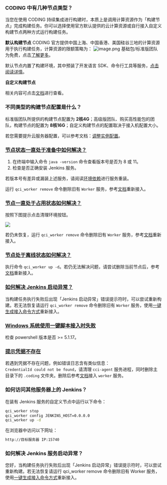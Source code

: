 ### CODING 中有几种节点类型？

当您在使用 CODING 持续集成进行构建时，本质上是调用计算资源作为「构建节点」完成构建任务。你可以选择使用官方默认提供的云计算资源或自行接入自定义构建节点两种方式运行构建任务。

**默认构建节点**
CODING 官方提供中国上海、中国香港、美国硅谷三地的计算资源用于执行构建任务，计算资源的限额策略为：
![image.png](https://img-cdn.wezhuiyi.com/yibot/456786921/images/rooh8mcko5jye5xadqi1pm.png)
基础包/标准版团队为免费，点击[了解更多](https://coding.net/pricing)。

默认节点内置了构建环境，其中预装了开发语言 SDK、命令行工具等服务，[点击阅读详情](https://help.coding.net/docs/ci/node/env.html)。

**自定义构建节点**

相关内容可点击[文档](https://help.coding.net/docs/ci/node/type.html)进行查看。

### 不同类型的构建节点配置是什么？

标准版团队所提供的构建节点配置为 **2核4G**；高级版团队、购买高性能包的团队，构建节点的配置为 **8核16G**；自定义构建节点的配置取决于接入机配置大小。

若您需要提升云服务器配置，可以参考文档：[调整实例配置](https://cloud.tencent.com/document/product/213/2178)。

### [节点状态一直处于准备中如何解决？](#1)

1.  在终端中输入命令 `java -version` 命令查看版本号是否为 8 或 11。
1.  检查是否正确安装 Jenkins 服务。

若版本号有差异或漏装上述服务，请阅读[环境依赖](/docs/ci/node/customize.html#rely)进行服务重装。

运行 `qci_worker remove` 命令删除旧有 `Worker` 服务，参考[文档](/docs/ci/node/customize.html#script)重新接入。

### [节点一直处于占用状态如何解决？](#2)

按照下图提示点击清理环境按钮。

![](https://help-assets.codehub.cn/enterprise/20211021143543.png)

若仍未恢复，运行 `qci_worker remove` 命令删除旧有 `Worker` 服务，参考[文档](/docs/ci/node/customize.html#script)重新接入。

### [节点处于离线状态如何解决？](#3)

执行命令 `qci_worker up -d`。若仍无法解决问题，请尝试删除当前节点后，参考[文档](/docs/ci/node/customize.html#script)重新接入。

### [如何解决 Jenkins 启动异常？](#4)

当构建任务执行失败后出现「Jenkins 启动异常」错误提示符时，可以尝试重新构建。若无法恢复请运行 `qci_worker remove` 命令删除旧有 `Worker` 服务，使用[一键生成接入命令方式](/docs/ci/node/customize.html#script)重新接入。

### [Windows 系统使用一键脚本接入时失败](#windows)

检查 powershell 版本是否 >= 5.1.17。

### [提示凭据不存在](#credentialId)

若遇到凭据不存在问题，例如错误日志含有类似信息：`CredentialId could not be found`，请清理 `cci-agent` 服务进程，同时删除主目录下的 `.coding` 文件夹。删除后参考[文档](/docs/ci/node/customize.html)接入 `worker` 服务。

### 如何访问其他服务器上的 Jenkins？

在装有 Jenkins 服务的自定义节点中运行以下命令：

```bash
qci_worker stop
qci_worker config JENKINS_HOST=0.0.0.0
qci_worker up -d
```

在浏览器中访问以下网址：

```bash
http://目标服务器 IP:15740
```

### 如何解决 Jenkins 服务启动异常？

您好，当构建任务执行失败后出现「Jenkins 启动异常」错误提示符时，可以尝试重新构建。若无法恢复请运行 qci_worker remove 命令删除旧有 Worker 服务，使用[一键生成接入命令方式](https://help.coding.net/docs/ci/node/customize.html#script)重新接入。
